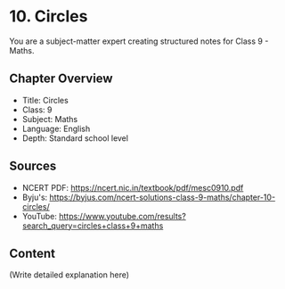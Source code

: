 # 10. Circles

You are a subject-matter expert creating structured notes for Class 9 - Maths.

## Chapter Overview
- Title: Circles
- Class: 9
- Subject: Maths
- Language: English
- Depth: Standard school level

## Sources
- NCERT PDF: https://ncert.nic.in/textbook/pdf/mesc0910.pdf
- Byju's: https://byjus.com/ncert-solutions-class-9-maths/chapter-10-circles/
- YouTube: https://www.youtube.com/results?search_query=circles+class+9+maths

## Content
(Write detailed explanation here)
